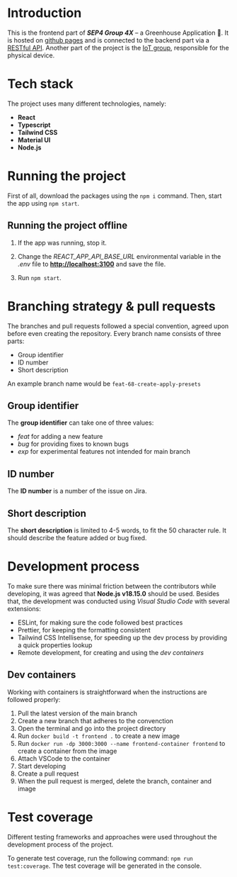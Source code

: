 # Introduction

This is the frontend part of **_SEP4 Group 4X_** – a Greenhouse Application 🍅.
It is hosted on [github pages](https://ham222.github.io/greenhouse-frontend) and is connected to the backend part via a [RESTful API](https://github.com/xoxkoo/greenhouse-backend). Another part of the project is the [IoT group](https://github.com/wikcioo/greenhouse-iot), responsible for the physical device.

# Tech stack

The project uses many different technologies, namely:

- **React**
- **Typescript**
- **Tailwind CSS**
- **Material UI**
- **Node.js**

# Running the project

First of all, download the packages using the `npm i` command. Then, start the app using `npm start`.

## Running the project offline

1. If the app was running, stop it.

2. Change the _REACT_APP_API_BASE_URL_ environmental variable in the _.env_ file to **<http://localhost:3100>** and save the file.

3. Run `npm start`.

# Branching strategy & pull requests

The branches and pull requests followed a special convention, agreed upon before even creating the repository.
Every branch name consists of three parts:

- Group identifier
- ID number
- Short description

An example branch name would be `feat-68-create-apply-presets`

## Group identifier

The **group identifier** can take one of three values:

- _feat_ for adding a new feature
- _bug_ for providing fixes to known bugs
- _exp_ for experimental features not intended for main branch

## ID number

The **ID number** is a number of the issue on Jira.

## Short description

The **short description** is limited to 4-5 words, to fit the 50 character rule. It should describe the feature added or bug fixed.

# Development process

To make sure there was minimal friction between the contributors while developing, it was agreed that **Node.js v18.15.0** should be used.
Besides that, the development was conducted using _Visual Studio Code_ with several extensions:

- ESLint, for making sure the code followed best practices
- Prettier, for keeping the formatting consistent
- Tailwind CSS Intellisense, for speeding up the dev process by providing a quick properties lookup
- Remote development, for creating and using the _dev containers_

## Dev containers

Working with containers is straightforward when the instructions are followed properly:

1. Pull the latest version of the main branch
2. Create a new branch that adheres to the convenction
3. Open the terminal and go into the project directory
4. Run `docker build -t frontend .` to create a new image
5. Run `docker run -dp 3000:3000 --name frontend-container frontend` to create a container from the image
6. Attach VSCode to the container
7. Start developing
8. Create a pull request
9. When the pull request is merged, delete the branch, container and image

# Test coverage

Different testing frameworks and approaches were used throughout the development process of the project.

To generate test coverage, run the following command: `npm run test:coverage`. The test coverage will be generated in the console.
